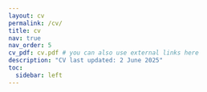 ```yaml
---
layout: cv
permalink: /cv/
title: cv
nav: true
nav_order: 5
cv_pdf: cv.pdf # you can also use external links here
description: "CV last updated: 2 June 2025"
toc:
  sidebar: left
---
```

